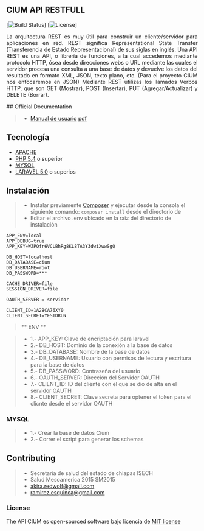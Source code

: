 ## CIUM API RESTFULL

[![Build Status](https://travis-ci.org/laravel/framework.svg)]
[![License](https://poser.pugx.org/laravel/framework/license.svg)]

<p style="text-align: justify;">
La arquitectura REST es muy útil para construir un cliente/servidor para aplicaciones en red. REST significa Representational State Transfer (Transferencia de Estado Representacional) de sus siglas en 
inglés. Una API REST es una API, o librería de funciones, a la cual accedemos mediante protocolo HTTP, ósea desde direcciones webs o URL mediante las cuales el servidor procesa una consulta a una 
base de datos y devuelve los datos del resultado en formato XML, JSON, texto plano, etc. (Para el proyecto CIUM nos enfocaremos en JSON) Mediante REST utilizas los llamados Verbos HTTP, que son 
GET (Mostrar), POST (Insertar), PUT (Agregar/Actualizar) y DELETE (Borrar).
</p>
## Official Documentation

 > - [Manual de usuario](public/api/Contents) [pdf](public/manual-usuario.pdf)

## Tecnología

* [APACHE]('http://www.apache.org/')
* [PHP 5.4]('https://secure.php.net/')  o superior 
* [MYSQL]('https://www.mysql.com/')
* [LARAVEL 5.0]('http://laravel.com/docs/master') o superios


## Instalación

> - Instalar previamente [Composer]('http://composer.io/') y ejecutar desde la consola el siguiente comando: `composer install` desde el directorio de 
> - Editar el archivo .env ubicado en la raiz del directorio de instalación

	APP_ENV=local
	APP_DEBUG=true
	APP_KEY=WZPQfr6VCLBhRg8KL8TA3Y3dwiXwwSgQ

	DB_HOST=localhost
	DB_DATABASE=cium
	DB_USERNAME=root
	DB_PASSWORD=***

	CACHE_DRIVER=file
	SESSION_DRIVER=file

	OAUTH_SERVER = servidor

	CLIENT_ID=1A2BCA76XY0
	CLIENT_SECRET=YESIDRUN
	
> ** ENV **

> - 1.- APP_KEY: Clave de encriptación para laravel
> - 2.- DB_HOST: Dominio de la conexión a la base de datos
> - 3.- DB_DATABASE: Nombre de la base de datos
> - 4.- DB_USERNAME: Usuario con permisos de lectura y escritura para la base de datos
> - 5.- DB_PASSWORD: Contraseña del usuario 
> - 6.- OAUTH_SERVER: Dirección del Servidor OAUTH
> - 7.- CLIENT_ID: ID del cliente con el que se dio de alta en el servidor OAUTH
> - 8.- CLIENT_SECRET: Clave secreta para optener el token para el clicnte desde el servidor OAUTH

### MYSQL

> - 1.- Crear la base de datos Cium	
> - 2.- Correr el script para generar los schemas


## Contributing

> - Secretaria de salud del estado de chiapas ISECH
> - Salud Mesoamerica 2015 SM2015
> - akira.redwolf@gmail.com 
> - ramirez.esquinca@gmail.com

### License

The API CIUM es open-sourced software bajo licencia de [MIT license](http://opensource.org/licenses/MIT)